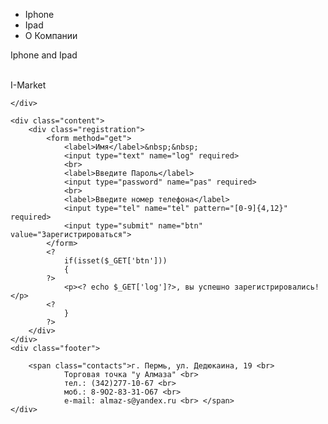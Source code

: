 <!DOCTYPE html>
<html lang="ru">
<head>
	<meta charset="UTF-8">
	<title>Aplle-Market</title>
	<link rel="stylesheet" href="style.css">
</head>
<body>
	<div class="menu">
		<ul>
			<li>Iphone</li>
			<li>Ipad</li>
			<li>О Компании</li>
		</ul>
	</div>
	<div class="header">
		<div class="logo">
		<p>Iphone and Ipad</p><br>
			<span>I-Market</span>
		</div>
		
	</div>
	
	<div class="content">
		<div class="registration">
			<form method="get">
				<label>Имя</label>&nbsp;&nbsp;
				<input type="text" name="log" required>
				<br>
				<label>Введите Пароль</label>
				<input type="password" name="pas" required>
				<br>
				<label>Введите номер телефона</label>
				<input type="tel" name="tel" pattern="[0-9]{4,12}" required>
				<input type="submit" name="btn" value="Зарегистрироваться">
			</form>
			<?
				if(isset($_GET['btn']))
				{
			?>
				<p><? echo $_GET['log']?>, вы успешно зарегистрировались!</p>
			<?
				}
			?>
		</div>
	</div>
	<div class="footer">
		
		<span class="contacts">г. Пермь, ул. Дедюкаина, 19 <br> 
				Торговая точка "у Алмаза" <br>
				тел.: (342)277-10-67 <br>
				моб.: 8-9O2-83-31-O67 <br>
				e-mail: almaz-s@yаndеx.ru <br> </span>
	</div>
</body>
</html>
